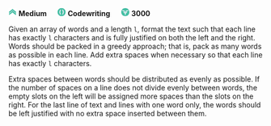![difficulty_icon](https://github.com/PWrGitHub194238/CodeSignal/blob/master/difficulty_medium.png) **Medium** &emsp; ![type_icon](https://github.com/PWrGitHub194238/CodeSignal/blob/master/type.png) **Codewriting** &emsp; ![points_icon](https://github.com/PWrGitHub194238/CodeSignal/blob/master/points.png) **3000**

Given an array of words and a length `l`, format the text such that each line has exactly `l` characters and is fully justified on both the left and the right. Words should be packed in a greedy approach; that is, pack as many words as possible in each line. Add extra spaces when necessary so that each line has exactly `l` characters.

Extra spaces between words should be distributed as evenly as possible. If the number of spaces on a line does not divide evenly between words, the empty slots on the left will be assigned more spaces than the slots on the right. For the last line of text and lines with one word only, the words should be left justified with no extra space inserted between them.